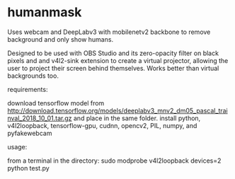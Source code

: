 # humanmask
Uses webcam and DeepLabv3 with mobilenetv2 backbone to remove background and only show humans.

Designed to be used with OBS Studio and its zero-opacity filter on black pixels and and v4l2-sink extension to create a virtual projector, allowing the user to project their screen behind themselves. Works better than virtual backgrounds too.


requirements:

download tensorflow model from http://download.tensorflow.org/models/deeplabv3_mnv2_dm05_pascal_trainval_2018_10_01.tar.gz
and place in the same folder.
install  python, v4l2loopback, tensorflow-gpu, cudnn, opencv2, PIL, numpy, and pyfakewebcam


usage:

from a terminal in the directory:
sudo modprobe v4l2loopback devices=2
python test.py
